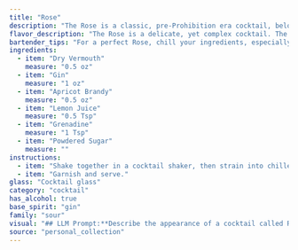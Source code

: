 ```yaml
---
title: "Rose"
description: "The Rose is a classic, pre-Prohibition era cocktail, belonging to the Sour family. Its origins likely trace back to the late 19th or early 20th century, a time when sweet, fruity cocktails were popular.  "
flavor_description: "The Rose is a delicate, yet complex cocktail. The dry vermouth and gin provide a crisp, botanical base, while the apricot brandy adds a touch of sweetness and fruitiness. The lemon juice balances the sweetness with a bright acidity, while the grenadine and powdered sugar contribute a subtle floral and sugary sweetness. The combination results in a well-rounded, refreshing cocktail with a hint of floral complexity. "
bartender_tips: "For a perfect Rose, chill your ingredients, especially the vermouth and gin. Use a good quality dry vermouth for a complex flavor. Don't over-shake the cocktail, a gentle shake will preserve the delicate balance of flavors.  A touch of powdered sugar on the rim adds sweetness and a visually appealing touch. "
ingredients:
  - item: "Dry Vermouth"
    measure: "0.5 oz"
  - item: "Gin"
    measure: "1 oz"
  - item: "Apricot Brandy"
    measure: "0.5 oz"
  - item: "Lemon Juice"
    measure: "0.5 Tsp"
  - item: "Grenadine"
    measure: "1 Tsp"
  - item: "Powdered Sugar"
    measure: ""
instructions:
  - item: "Shake together in a cocktail shaker, then strain into chilled glass."
  - item: "Garnish and serve."
glass: "Cocktail glass"
category: "cocktail"
has_alcohol: true
base_spirit: "gin"
family: "sour"
visual: "## LLM Prompt:**Describe the appearance of a cocktail called Rose made with the following ingredients:*** Dry Vermouth* Gin* Apricot Brandy* Lemon Juice* Grenadine* Powdered Sugar**Consider these aspects:*** **Color:** What is the overall color of the drink? Is it vibrant or muted? Does it have any depth or layering?* **Clarity:** Is the cocktail clear, cloudy, or somewhere in between?* **Texture:** Does the drink appear smooth or viscous? Are there any visible layers or elements?* **Garnish:** Is there a garnish? If so, what is it, and how does it enhance the visual appeal?**Write your description as if you were a seasoned mixologist, using vivid language and imagery to convey the drink's visual appeal.** "
source: "personal_collection"
---
```


